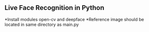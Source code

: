 ## Live Face Recognition in Python

*Install modules open-cv and deepface
*Reference image should be located in same directory as main.py
